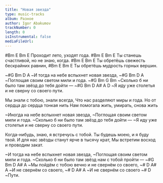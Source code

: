 ```yaml
---
title: "Новая звезда"
type: music-tracks
album: Разное
author: Igor Abakumov
trackNumber: 0
length: 0
isInstrumental: false
mediaFileUrl: 
---
```


#Bm        E      Bm      E
Проходит лето, уходят года.
#Bm               E             Bm      E
Ты станешь счастливой, но не знаю, когда.
#Bm            E           Bm        E
Ты обретёшь свежесть бескрайних равнин,
#Bm           E        Bm        E
Ты обретёшь мудрость горных вершин.

~#G           Bm            D         A
~И тогда на небе вспыхнет новая звезда,
~#G          Bm          D        A
~Поглощая своим светом мили и года.
~#G               Bm           G          Bm
~Сколько б ни было там звёзд до тебя дойти —
~#G       Bm            D             A# A    D
~Я иду уже столетья и не сверну со своего пути.

Мы знали с тобою, знали всегда,
Что нас разделяют миры и года.
Но от сердца до сердца тонкая нить
Нам помогала жить, умирать, снова жить

~Иногда на небе вспыхнет новая звезда,
~Поглощая своим светом мили и года.
~Сколько б ни было там звёзд до тебя дойти —
~Я иду уже столетья и не сверну со своего пути.

Когда-нибудь, знаю, я встречусь с тобой.
Ты будешь моею, и я буду твой.
И для нас звёзды станут ярче в тысячу крат,
Мы встретим восход и проводим закат.

~И тогда на небе вспыхнет новая звезда,
~Поглощая своим светом мили и года.
~Сколько б ни было там звёзд нам с тобой пройти —
~#G              Bm          D              A# A
~Мы пойдём с тобою вечно и не свернём со своего,
~#   D              A# A
~И не свернём со своего,
~#   D              A# A
~И не свернём со своего
~#   D 
~Пути.

